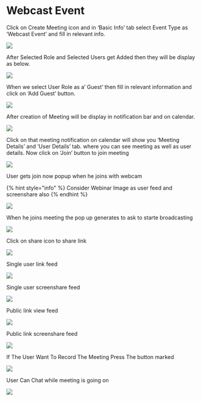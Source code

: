 # Webcast Event

Click on Create Meeting icon and in ‘Basic Info’ tab select Event Type as ‘Webcast Event’ and fill in relevant info.

![](../../.gitbook/assets/image%20%2813%29.png)

After Selected Role and Selected Users get Added then they will be display as below.

![](../../.gitbook/assets/12.png)

When we select User Role as a’ Guest’ then fill in relevant information and click on ‘Add Guest’ button.

![](../../.gitbook/assets/13.png)

After creation of Meeting will be display in notification bar and on calendar.

![](../../.gitbook/assets/image%20%28247%29.png)

Click on that meeting notification on calendar will show you ‘Meeting Details’ and ‘User Details’ tab. where you can see meeting as well as user details. Now click on ‘Join’ button to join meeting

![](../../.gitbook/assets/image%20%28149%29.png)

User gets join now popup when he joins with webcam

{% hint style="info" %}
Consider Webinar Image as user feed and screenshare also
{% endhint %}

![](../../.gitbook/assets/image%20%28323%29.png)

When he joins meeting the pop up generates to ask to starte broadcasting 

![](../../.gitbook/assets/image%20%2859%29.png)

Click on share icon to share  link

![](../../.gitbook/assets/image%20%2823%29.png)

Single user link feed

![](../../.gitbook/assets/image%20%28220%29.png)

Single user screenshare feed

![](../../.gitbook/assets/microsoftteams-image-3.png)

Public link view feed

![](../../.gitbook/assets/image%20%28236%29.png)

Public link screenshare feed

![](../../.gitbook/assets/microsoftteams-image-4.png)

If The User Want To Record The Meeting Press The button marked

![](../../.gitbook/assets/image%20%2848%29.png)

User Can Chat while meeting is going on

![](../../.gitbook/assets/image%20%28298%29.png)



